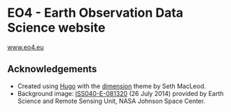 # EO4 - Earth Observation Data Science website

www.eo4.eu

## Acknowledgements

+ Created using [Hugo](https://github.com/gohugoio/hugo) with the [dimension](https://themes.gohugo.io/dimension/) theme by Seth MacLeod.
+ Background image: [ISS040-E-081320](https://eol.jsc.nasa.gov/SearchPhotos/photo.pl?mission=ISS040&roll=E&frame=81320) (26 July 2014) provided by  Earth Science and Remote Sensing Unit, NASA Johnson Space Center.
